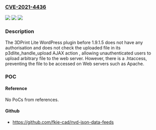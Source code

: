 ### [CVE-2021-4436](https://cve.mitre.org/cgi-bin/cvename.cgi?name=CVE-2021-4436)
![](https://img.shields.io/static/v1?label=Product&message=3DPrint%20Lite&color=blue)
![](https://img.shields.io/static/v1?label=Version&message=0%3C%201.9.1.5%20&color=brighgreen)
![](https://img.shields.io/static/v1?label=Vulnerability&message=CWE-434%20Unrestricted%20Upload%20of%20File%20with%20Dangerous%20Type&color=brighgreen)

### Description

The 3DPrint Lite WordPress plugin before 1.9.1.5 does not have any authorisation and does not check the uploaded file in its p3dlite_handle_upload AJAX action , allowing unauthenticated users to upload arbitrary file to the web server. However, there is a .htaccess, preventing the file to be accessed on Web servers such as Apache.

### POC

#### Reference
No PoCs from references.

#### Github
- https://github.com/fkie-cad/nvd-json-data-feeds

